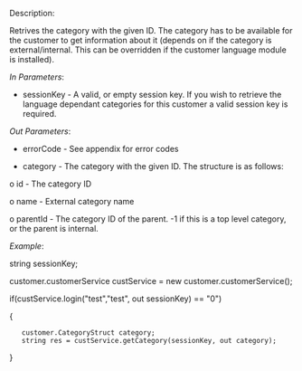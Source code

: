 <properties date="2016-06-24"
SortOrder="122"
/>

Description:

Retrives the category with the given ID. The category has to be available for the customer to get information about it (depends on if the category is external/internal. This can be overridden if the customer language module is installed).

 

*In Parameters*:

* sessionKey            - A valid, or empty session key. If you wish to retrieve the language dependant categories for this customer a valid session key is required.

 

*Out Parameters*:

* errorCode  - See appendix for error codes

* category   - The category with the given ID. The structure is as follows:

o   id                        - The category ID

o   name                   - External category name

o   parentId             - The category ID of the parent. -1 if this is a top level category, or the parent is internal.

 

*Example*:

string sessionKey;

customer.customerService custService = new customer.customerService();

 

if(custService.login("test","test", out sessionKey) == "0")

{

       customer.CategoryStruct category;
       string res = custService.getCategory(sessionKey, out category);

}
